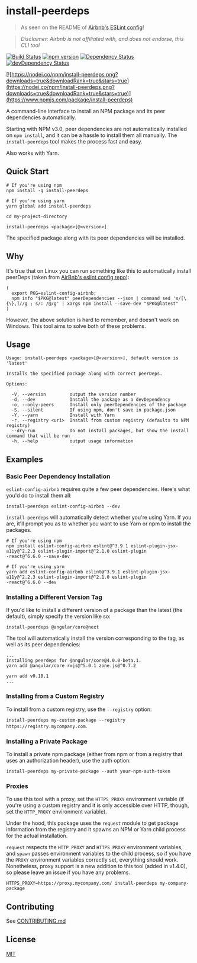 # install-peerdeps

> As seen on the README of [Airbnb's ESLint config](https://www.npmjs.com/package/eslint-config-airbnb)!

> _Disclaimer: Airbnb is not affiliated with, and does not endorse, this CLI tool_

[![Build Status](https://travis-ci.org/nathanhleung/install-peerdeps.png?branch=master)](https://travis-ci.org/nathanhleung/install-peerdeps) [![npm version](https://badge.fury.io/js/install-peerdeps.svg)](https://www.npmjs.com/package/install-peerdeps) [![Dependency Status](https://david-dm.org/nathanhleung/install-peerdeps.svg)](https://david-dm.org/nathanhleung/install-peerdeps) [![devDependency Status](https://david-dm.org/nathanhleung/install-peerdeps/dev-status.svg)](https://david-dm.org/nathanhleung/install-peerdeps?type=dev)

[![https://nodei.co/npm/install-peerdeps.png?downloads=true&downloadRank=true&stars=true](https://nodei.co/npm/install-peerdeps.png?downloads=true&downloadRank=true&stars=true)](https://www.npmjs.com/package/install-peerdeps)


A command-line interface to install an NPM package and its peer dependencies automatically.

Starting with NPM v3.0, peer dependencies are not  automatically installed on `npm install`, and it can be a hassle to install them all manually. The `install-peerdeps` tool makes the process fast and easy.

Also works with Yarn.

## Quick Start
```
# If you're using npm
npm install -g install-peerdeps

# If you're using yarn
yarn global add install-peerdeps

cd my-project-directory

install-peerdeps <package>[@<version>]
```

The specified package along with its peer dependencies will be installed.

## Why
It's true that on Linux you can run something like this to automatically install peerDeps (taken from [AirBnb's eslint config repo](https://github.com/airbnb/javascript)):

```
(
  export PKG=eslint-config-airbnb;
  npm info "$PKG@latest" peerDependencies --json | command sed 's/[\{\},]//g ; s/: /@/g' | xargs npm install --save-dev "$PKG@latest"
)
```

However, the above solution is hard to remember, and doesn't work on Windows. This tool aims to solve both of these problems.

## Usage
```
Usage: install-peerdeps <package>[@<version>], default version is 'latest'

Installs the specified package along with correct peerDeps.

Options:

  -V, --version         output the version number
  -d, --dev             Install the package as a devDependency
  -o, --only-peers      Install only peerDependencies of the package
  -S, --silent          If using npm, don't save in package.json
  -Y, --yarn            Install with Yarn
  -r, --registry <uri>  Install from custom registry (defaults to NPM registry)
  --dry-run             Do not install packages, but show the install command that will be run
  -h, --help            output usage information

```

## Examples
### Basic Peer Dependency Installation
`eslint-config-airbnb` requires quite a few peer dependencies. Here's what you'd do to install them all:

`install-peerdeps eslint-config-airbnb --dev`

`install-peerdeps` will automatically detect whether you're using Yarn. If you are, it'll prompt you as to whether you want to use Yarn or npm to install the packages.

```
# If you're using npm
npm install eslint-config-airbnb eslint@^3.9.1 eslint-plugin-jsx-a11y@^2.2.3 eslint-plugin-import@^2.1.0 eslint-plugin
-react@^6.6.0 --save-dev

# If you're using yarn
yarn add eslint-config-airbnb eslint@^3.9.1 eslint-plugin-jsx-a11y@^2.2.3 eslint-plugin-import@^2.1.0 eslint-plugin
-react@^6.6.0 --dev
```

### Installing a Different Version Tag
If you'd like to install a different version of a package than the latest (the default), simply specify the version like so:

`install-peerdeps @angular/core@next`

The tool will automatically install the version corresponding to the tag, as well as its peer dependencies:

```
...
Installing peerdeps for @angular/core@4.0.0-beta.1.
yarn add @angular/core rxjs@^5.0.1 zone.js@^0.7.2

yarn add v0.18.1
...
```

### Installing from a Custom Registry
To install from a custom registry, use the `--registry` option:

`install-peerdeps my-custom-package --registry https://registry.mycompany.com`.

### Installing a Private Package
To install a private npm package (either from npm or from a registry that uses an authorization header), use the auth option:

`install-peerdeps my-private-package --auth your-npm-auth-token`

### Proxies
To use this tool with a proxy, set the `HTTPS_PROXY` environment variable (if you're using a custom registry and it is only accessible over HTTP, though, set the `HTTP_PROXY` environment variable).

Under the hood, this package uses the `request` module to get package information from the registry and it spawns an NPM or Yarn child process for the actual installation.

`request` respects the `HTTP_PROXY` and `HTTPS_PROXY` environment variables, and `spawn` passes environment variables to the child process, so if you have the `PROXY` environment variables correctly set, everything should work. Nonetheless, proxy support is a new addition to this tool (added in v1.4.0), so please leave an issue if you have any problems.

`HTTPS_PROXY=https://proxy.mycompany.com/ install-peerdeps my-company-package`

## Contributing
See [CONTRIBUTING.md](https://github.com/nathanhleung/install-peerdeps/blob/master/CONTRIBUTING.md)

## License
[MIT](https://github.com/nathanhleung/install-peerdeps/blob/master/LICENSE)
